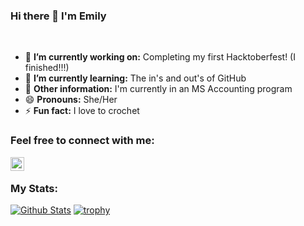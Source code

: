 ### Hi there 👋 I'm Emily 
<br>
<!--
**kree666/Kree666** is a ✨ _special_ ✨ repository because its `README.md` (this file) appears on your GitHub profile.
-->

- 🔭 **I’m currently working on:** Completing my first Hacktoberfest! (I finished!!!)
- 🌱 **I’m currently learning:** The in's and out's of GitHub
- :school: **Other information:** I'm currently in an MS Accounting program 
- 😄 **Pronouns:** She/Her
- ⚡ **Fun fact:** I love to crochet 

### Feel free to connect with me:

[<img align="left" alt="kree666 | LinkedIn" width="22px" src="https://cdn.jsdelivr.net/npm/simple-icons@v3/icons/linkedin.svg" />][linkedin]


[linkedin]: https://www.linkedin.com/in/emily-basile-03427312a/


<br  />

### My Stats:
[![Github Stats](https://github-readme-stats.vercel.app/api?username=kree666&count_private=true&show_icons=true&theme=gruvbox)](https://github.com/kree666)
[![trophy](https://github-profile-trophy.vercel.app/?username=kree666&theme=onedark&row=2&column=3)](https://github.com/kree666)


